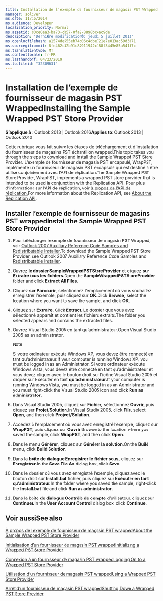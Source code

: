 ```yaml
---
title: Installation de l’exemple de fournisseur de magasin PST Wrapped
manager: soliver
ms.date: 11/16/2014
ms.audience: Developer
localization_priority: Normal
ms.assetid: 90ce0ea3-ba73-cb57-0fa9-8898bc4ac9de
description: 'Derni�re modification�: jeudi 5 juillet 2012'
ms.openlocfilehash: a1574de555eb74d06c4dbe721e7e013ac59d3071
ms.sourcegitcommit: 8fe462c32b91c87911942c188f3445e85a54137c
ms.translationtype: MT
ms.contentlocale: fr-FR
ms.lasthandoff: 04/23/2019
ms.locfileid: "32309631"
---
```

# <a name="installing-the-sample-wrapped-pst-store-provider"></a><span data-ttu-id="2bd07-103">Installation de l’exemple de fournisseur de magasin PST Wrapped</span><span class="sxs-lookup"><span data-stu-id="2bd07-103">Installing the Sample Wrapped PST Store Provider</span></span>

  
  
<span data-ttu-id="2bd07-104">**S’applique à** : Outlook 2013 | Outlook 2016</span><span class="sxs-lookup"><span data-stu-id="2bd07-104">**Applies to**: Outlook 2013 | Outlook 2016</span></span> 
  
<span data-ttu-id="2bd07-105">Cette rubrique vous fait suivre les étapes de téléchargement et d’installation du fournisseur de magasins PST échantillon wrapped.</span><span class="sxs-lookup"><span data-stu-id="2bd07-105">This topic takes you through the steps to download and install the Sample Wrapped PST Store Provider.</span></span> <span data-ttu-id="2bd07-106">L’exemple de fournisseur de magasin PST encapsulé, WrapPST, implémente un fournisseur de magasin PST encapsulé qui est destiné à être utilisé conjointement avec l’API de réplication.</span><span class="sxs-lookup"><span data-stu-id="2bd07-106">The Sample Wrapped PST Store Provider, WrapPST, implements a wrapped PST store provider that is intended to be used in conjunction with the Replication API.</span></span> <span data-ttu-id="2bd07-107">Pour plus d’informations sur l’API de réplication, voir [à propos de l’API de réplication.](about-the-replication-api.md)</span><span class="sxs-lookup"><span data-stu-id="2bd07-107">For more information about the Replication API, see [About the Replication API](about-the-replication-api.md).</span></span>
  
## <a name="install-the-sample-wrapped-pst-store-provider"></a><span data-ttu-id="2bd07-108">Installer l’exemple de fournisseur de magasins PST wrapped</span><span class="sxs-lookup"><span data-stu-id="2bd07-108">Install the Sample Wrapped PST Store Provider</span></span>

1. <span data-ttu-id="2bd07-109">Pour télécharger l’exemple de fournisseur de magasin PST Wrapped, voir [Outlook 2007 Auxiliary Reference Code Samples and Redistributable Installer](https://www.microsoft.com/en-us/download/details.aspx?id=24102).</span><span class="sxs-lookup"><span data-stu-id="2bd07-109">To download the Sample Wrapped PST Store Provider, see [Outlook 2007 Auxiliary Reference Code Samples and Redistributable Installer](https://www.microsoft.com/en-us/download/details.aspx?id=24102).</span></span>
    
2. <span data-ttu-id="2bd07-110">Ouvrez **le dossier SampleWrappedPSTStoreProvider** et cliquez **sur Extraire tous les fichiers.**</span><span class="sxs-lookup"><span data-stu-id="2bd07-110">Open the **SampleWrappedPSTStoreProvider** folder and click **Extract All Files**.</span></span>
    
3. <span data-ttu-id="2bd07-111">Cliquez **sur Parcourir,** sélectionnez l’emplacement où vous souhaitez enregistrer l’exemple, puis cliquez sur **OK.**</span><span class="sxs-lookup"><span data-stu-id="2bd07-111">Click **Browse**, select the location where you want to save the sample, and click **OK**.</span></span>
    
4. <span data-ttu-id="2bd07-112">Cliquez sur **Extraire**. </span><span class="sxs-lookup"><span data-stu-id="2bd07-112">Click **Extract**.</span></span> <span data-ttu-id="2bd07-113">Le dossier que vous avez sélectionné apparaît et contient les fichiers extraits.</span><span class="sxs-lookup"><span data-stu-id="2bd07-113">The folder you selected appears and contains the extracted files.</span></span>
    
5. <span data-ttu-id="2bd07-114">Ouvrez Visual Studio 2005 en tant qu’administrateur.</span><span class="sxs-lookup"><span data-stu-id="2bd07-114">Open Visual Studio 2005 as an administrator.</span></span>
    
    > [!NOTE]
    > <span data-ttu-id="2bd07-115">Si votre ordinateur exécute Windows XP, vous devez être connecté en tant qu’administrateur.</span><span class="sxs-lookup"><span data-stu-id="2bd07-115">If your computer is running Windows XP, you must be logged in as an Administrator.</span></span> <span data-ttu-id="2bd07-116">Si votre ordinateur exécute Windows Vista, vous devez être connecté en tant qu’administrateur et vous devez cliquer avec le bouton droit sur l’icône Visual Studio 2005 et cliquer sur Exécuter en tant **qu’administrateur.**</span><span class="sxs-lookup"><span data-stu-id="2bd07-116">If your computer is running Windows Vista, you must be logged in as an Administrator and you must right-click the Visual Studio 2005 icon and click **Run as administrator**.</span></span> 
  
6. <span data-ttu-id="2bd07-117">Dans Visual Studio 2005, cliquez sur **Fichier,** sélectionnez **Ouvrir,** puis cliquez sur **Projet/Solution.**</span><span class="sxs-lookup"><span data-stu-id="2bd07-117">In Visual Studio 2005, click **File**, select **Open**, and then click **Project/Solution**.</span></span>
    
7. <span data-ttu-id="2bd07-118">Accédez à l’emplacement où vous avez enregistré l’exemple, cliquez sur **WrapPST,** puis cliquez sur **Ouvrir**.</span><span class="sxs-lookup"><span data-stu-id="2bd07-118">Browse to the location where you saved the sample, click **WrapPST**, and then click **Open**.</span></span>
    
8. <span data-ttu-id="2bd07-119">Dans le menu **Générer**, cliquez sur **Générer la solution**.</span><span class="sxs-lookup"><span data-stu-id="2bd07-119">On the **Build** menu, click **Build Solution**.</span></span>
    
9. <span data-ttu-id="2bd07-120">Dans la **boîte de dialogue Enregistrer le fichier sous,** cliquez sur **Enregistrer.**</span><span class="sxs-lookup"><span data-stu-id="2bd07-120">In the **Save File As** dialog box, click **Save**.</span></span>
    
10. <span data-ttu-id="2bd07-121">Dans le dossier où vous avez enregistré l’exemple, cliquez avec le bouton droit sur **Install.bat** fichier, puis cliquez sur **Exécuter en tant qu’administrateur.**</span><span class="sxs-lookup"><span data-stu-id="2bd07-121">In the folder where you saved the sample, right-click the **Install.bat** file and click **Run as administrator**.</span></span>
    
11. <span data-ttu-id="2bd07-122">Dans la boîte **de dialogue Contrôle de compte** d’utilisateur, cliquez sur **Continuer.**</span><span class="sxs-lookup"><span data-stu-id="2bd07-122">In the **User Account Control** dialog box, click **Continue**.</span></span>
    
## <a name="see-also"></a><span data-ttu-id="2bd07-123">Voir aussi</span><span class="sxs-lookup"><span data-stu-id="2bd07-123">See also</span></span>



[<span data-ttu-id="2bd07-124">À propos de l’exemple de fournisseur de magasin PST wrapped</span><span class="sxs-lookup"><span data-stu-id="2bd07-124">About the Sample Wrapped PST Store Provider</span></span>](about-the-sample-wrapped-pst-store-provider.md)
  
[<span data-ttu-id="2bd07-125">Initialisation d’un fournisseur de magasin PST wrapped</span><span class="sxs-lookup"><span data-stu-id="2bd07-125">Initializing a Wrapped PST Store Provider</span></span>](initializing-a-wrapped-pst-store-provider.md)
  
[<span data-ttu-id="2bd07-126">Connexion à un fournisseur de magasin PST wrapped</span><span class="sxs-lookup"><span data-stu-id="2bd07-126">Logging On to a Wrapped PST Store Provider</span></span>](logging-on-to-a-wrapped-pst-store-provider.md)
  
[<span data-ttu-id="2bd07-127">Utilisation d’un fournisseur de magasin PST wrapped</span><span class="sxs-lookup"><span data-stu-id="2bd07-127">Using a Wrapped PST Store Provider</span></span>](using-a-wrapped-pst-store-provider.md)
  
[<span data-ttu-id="2bd07-128">Arrêt d’un fournisseur de magasin PST wrapped</span><span class="sxs-lookup"><span data-stu-id="2bd07-128">Shutting Down a Wrapped PST Store Provider</span></span>](shutting-down-a-wrapped-pst-store-provider.md)

